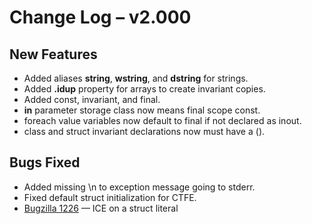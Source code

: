 <h1>Change Log &ndash; v2.000</h1>

<h2 id="new-features">New Features</h2>

* Added aliases **string**, **wstring**, and **dstring** for strings.
* Added **.idup** property for arrays to create invariant copies.
* Added const, invariant, and final.
* **in** parameter storage class now means final scope const.
* foreach value variables now default to final if not declared as inout.
* class and struct invariant declarations now must have a ().

<h2 id="bugs-fixed">Bugs Fixed</h2>

* Added missing \n to exception message going to stderr.
* Fixed default struct initialization for CTFE.
* [Bugzilla 1226](/bug/1226) &mdash; ICE on a struct literal
